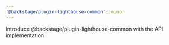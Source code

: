 ```yaml
---
'@backstage/plugin-lighthouse-common': minor
---
```


Introduce @backstage/plugin-lighthouse-common with the API implementation
